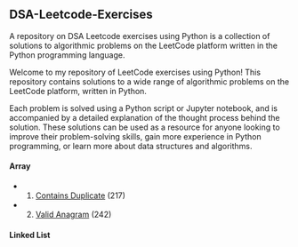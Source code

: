 ## DSA-Leetcode-Exercises

A repository on DSA Leetcode exercises using Python is a collection of solutions to algorithmic problems on the LeetCode platform written in the Python programming language.

Welcome to my repository of LeetCode exercises using Python! This repository contains solutions to a wide range of algorithmic problems on the LeetCode platform, written in Python. 

Each problem is solved using a Python script or Jupyter notebook, and is accompanied by a detailed explanation of the thought process behind the solution. These solutions can be used as a resource for anyone looking to improve their problem-solving skills, gain more experience in Python programming, or learn more about data structures and algorithms.

#### Array
- 01. [Contains Duplicate](https://github.com/ramandhiman527/DSA-Leetcode-Exercises/blob/main/01_LeetCode_problem_217_Contains_Duplicate.ipynb) (217)
- 02. [Valid Anagram](https://github.com/ramandhiman527/DSA-Leetcode-Exercises/blob/main/02_LeetCode_242_Valid_Anagram.ipynb) (242)

#### Linked List
